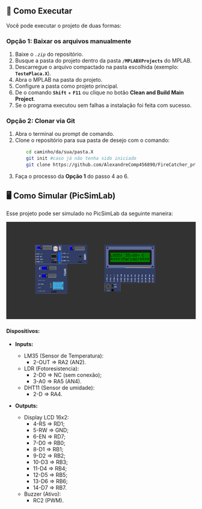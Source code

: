 ## 🚀 Como Executar

Você pode executar o projeto de duas formas:

### Opção 1: Baixar os arquivos manualmente

1. Baixe o *`.zip`* do repositório.
1. Busque a pasta do projeto dentro da pasta **`/MPLABXProjects`** do MPLAB.
3. Descarregue o arquivo compactado na pasta escolhida (exemplo: **`TestePlaca.X`**). 
4. Abra o MPLAB na pasta do projeto.
5. Configure a pasta como projeto principal.
6. De o comando **`Shift`** + **`F11`** ou clique no botão **Clean and Build Main Project**.
7. Se o programa executou sem falhas a instalação foi feita com sucesso.


### Opção 2: Clonar via Git

1. Abra o terminal ou prompt de comando.
2. Clone o repositório para sua pasta de desejo com o comando:  
    ```bash
        cd caminho/da/sua/pasta.X
        git init #caso já não tenha sido iniciado
        git clone https://github.com/AlexandreComp456890/FireCatcher_proj.git
    ```
3. Faça o processo da **Opção 1** do passo 4 ao 6.


## 🖥️ Como Simular (PicSimLab)

Esse projeto pode ser simulado no PicSimLab da seguinte maneira: 

<img src="assets/simulaçãoFireCatcher.png" alt="Simulação" width="1000"/>

#### Dispositivos:

- **Inputs:**

    - LM35 (Sensor de Temperatura):
        - 2-OUT => RA2 (AN2).
    - LDR (Fotoresistencia):
        - 2-D0 => NC (sem conexão);
        - 3-A0 => RA5 (AN4).
    - DHT11 (Sensor de umidade):
        - 2-D => RA4.

- **Outputs:**

    - Display LCD 16x2:
        - 4-RS => RD1;
        - 5-RW => GND;
        - 6-EN => RD7;
        - 7-D0 => RB0;
        - 8-D1 => RB1;
        - 9-D2 => RB2;
        - 10-D3 => RB3;
        - 11-D4 => RB4;
        - 12-D5 => RB5;
        - 13-D6 => RB6;
        - 14-D7 => RB7.
    - Buzzer (Ativo):
        - RC2 (PWM).